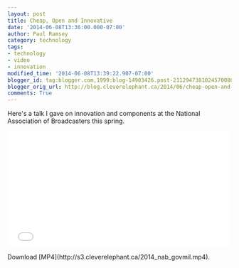 ```yaml
---
layout: post
title: Cheap, Open and Innovative
date: '2014-06-08T13:36:00.000-07:00'
author: Paul Ramsey
category: technology
tags:
- technology
- video
- innovation
modified_time: '2014-06-08T13:39:22.907-07:00'
blogger_id: tag:blogger.com,1999:blog-14903426.post-2112947381024570086
blogger_orig_url: http://blog.cleverelephant.ca/2014/06/cheap-open-and-innovative.html
comments: True
---
```


<p>Here's a talk I gave on innovation and components at the National Association of Broadcasters this spring.</p><iframe src="//player.vimeo.com/video/95179234" width="500" height="261" frameborder="0" webkitallowfullscreen mozallowfullscreen allowfullscreen></iframe> <p>Download [MP4](http://s3.cleverelephant.ca/2014_nab_govmil.mp4).</p>